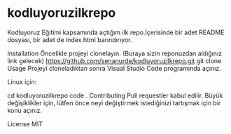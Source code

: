 # kodluyoruzilkrepo
Kodluyoruz Eğitimi kapsamında açtığım ilk repo.İçerisinde bir adet README dosyası, bir adet de index.html barındırıyor.

Installation
Öncelikle projeyi clonelayın. (Buraya sizin reponuzdan aldığınız link gelecek)
https://github.com/senanurde/kodluyoruzilkrepo.git
git clone 
Usage
Projeyi cloneladıktan sonra Visual Studio Code programında açınız.

Linux için:

cd kodluyoruzilkrepo
code .
Contributing
Pull requestler kabul edilir. Büyük değişiklikler için, lütfen önce neyi değiştirmek istediğinizi tartışmak için bir konu açınız.

License
MIT
